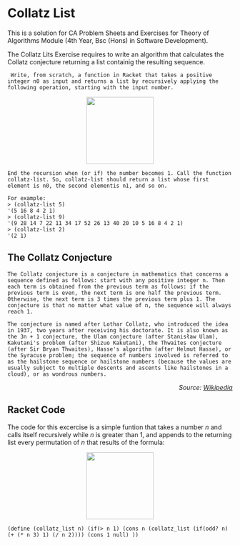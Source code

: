 # Collatz List

This is a solution for CA Problem Sheets and Exercises for Theory of Algorithms Module (4th Year, Bsc (Hons) in Software Development). 

The Collatz Lits Exercise requires to write an algorithm that calculates the Collatz conjecture returning a list containig the resulting sequence.


```
 Write, from scratch, a function in Racket that takes a positive integer n0 as input and returns a list by recursively applying the following operation, starting with the input number.
 ```

<p align="center">
<img src="http://bit.ly/2oT1M9g" width="150">
</p>

```
End the recursion when (or if) the number becomes 1. Call the function collatz-list. So, collatz-list should return a list whose first element is n0, the second elementis n1, and so on.

For example:
> (collatz-list 5)
'(5 16 8 4 2 1)
> (collatz-list 9)
'(9 28 14 7 22 11 34 17 52 26 13 40 20 10 5 16 8 4 2 1)
> (collatz-list 2)
'(2 1) 
```

## The Collatz Conjecture

```The Collatz conjecture is a conjecture in mathematics that concerns a sequence defined as follows: start with any positive integer n. Then each term is obtained from the previous term as follows: if the previous term is even, the next term is one half the previous term. Otherwise, the next term is 3 times the previous term plus 1. The conjecture is that no matter what value of n, the sequence will always reach 1.```

```The conjecture is named after Lothar Collatz, who introduced the idea in 1937, two years after receiving his doctorate. It is also known as the 3n + 1 conjecture, the Ulam conjecture (after Stanisław Ulam), Kakutani's problem (after Shizuo Kakutani), the Thwaites conjecture (after Sir Bryan Thwaites), Hasse's algorithm (after Helmut Hasse), or the Syracuse problem; the sequence of numbers involved is referred to as the hailstone sequence or hailstone numbers (because the values are usually subject to multiple descents and ascents like hailstones in a cloud), or as wondrous numbers.```

<p align="right" bold>
<i>Source: <a href="https://en.wikipedia.org/wiki/Collatz_conjecture">Wikipedia</a></i>
</p>

## Racket Code

The code for this excercise is a simple funtion that takes a number *n* and calls itself recursively while *n* is greater than 1, and appends to the returning list every permutation of *n* that results of the formula:

<p align="center">
<img src="http://bit.ly/2oT1M9g" width="150">
</p>


```
(define (collatz_list n) (if(> n 1) (cons n (collatz_list (if(odd? n) (+ (* n 3) 1) (/ n 2)))) (cons 1 null) ))
```
